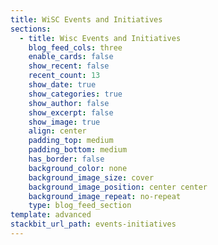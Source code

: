 ```yaml
---
title: WiSC Events and Initiatives
sections:
  - title: Wisc Events and Initiatives
    blog_feed_cols: three
    enable_cards: false
    show_recent: false
    recent_count: 13
    show_date: true
    show_categories: true
    show_author: false
    show_excerpt: false
    show_image: true
    align: center
    padding_top: medium
    padding_bottom: medium
    has_border: false
    background_color: none
    background_image_size: cover
    background_image_position: center center
    background_image_repeat: no-repeat
    type: blog_feed_section
template: advanced
stackbit_url_path: events-initiatives
---
```


